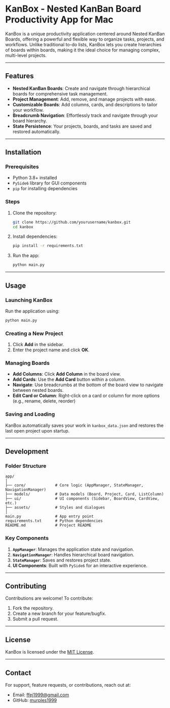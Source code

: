 # KanBox - Nested KanBan Board Productivity App for Mac

KanBox is a unique productivity application centered around Nested KanBan Boards, offering a powerful and flexible way to organize tasks, projects, and workflows. Unlike traditional to-do lists, KanBox lets you create hierarchies of boards within boards, making it the ideal choice for managing complex, multi-level projects.

---

## Features
- **Nested KanBan Boards**: Create and navigate through hierarchical boards for comprehensive task management.
- **Project Management**: Add, remove, and manage projects with ease.
- **Customizable Boards**: Add columns, cards, and descriptions to tailor your workflow.
- **Breadcrumb Navigation**: Effortlessly track and navigate through your board hierarchy.
- **State Persistence**: Your projects, boards, and tasks are saved and restored automatically.

---

## Installation

### Prerequisites
- Python 3.8+ installed
- `PySide6` library for GUI components
- `pip` for installing dependencies

### Steps
1. Clone the repository:
   ```bash
   git clone https://github.com/yourusername/kanbox.git
   cd kanbox
   ```
2. Install dependencies:
   ```bash
   pip install -r requirements.txt
   ```
3. Run the app:
   ```bash
   python main.py
   ```

---

## Usage

### Launching KanBox
Run the application using:
```bash
python main.py
```

### Creating a New Project
1. Click **Add** in the sidebar.
2. Enter the project name and click **OK**.

### Managing Boards
- **Add Columns**: Click **Add Column** in the board view.
- **Add Cards**: Use the **Add Card** button within a column.
- **Navigate**: Use breadcrumbs at the bottom of the board view to navigate between nested boards.
- **Edit Card or Column**: Right-click on a card or column for more options (e.g., rename, delete, reorder)

### Saving and Loading
KanBox automatically saves your work in `kanbox_data.json` and restores the last open project upon startup.

---

## Development

### Folder Structure
```
app/
│
├── core/             # Core logic (AppManager, StateManager, NavigationManager)
├── models/           # Data models (Board, Project, Card, ListColumn)
├── ui/               # UI components (Sidebar, BoardView, CardView, etc.)
├── assets/           # Styles and dialogues
│
main.py               # App entry point
requirements.txt      # Python dependencies
README.md             # Project README
```

### Key Components
1. **`AppManager`**: Manages the application state and navigation.
2. **`NavigationManager`**: Handles hierarchical board navigation.
3. **`StateManager`**: Saves and restores project state.
4. **UI Components**: Built with `PySide6` for an interactive experience.

---

## Contributing
Contributions are welcome! To contribute:
1. Fork the repository.
2. Create a new branch for your feature/bugfix.
3. Submit a pull request.

---

## License
KanBox is licensed under the [MIT License](LICENSE).

---

## Contact
For support, feature requests, or contributions, reach out at:
- Email: [ffej1999@gmail.com](mailto:ffej1999@gmail.com)
- GitHub: [murples1999](https://github.com/murples1999)
